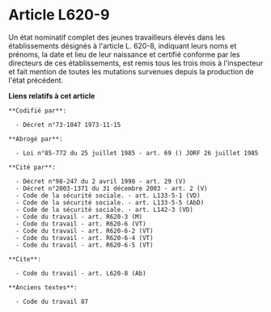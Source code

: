 # Article L620-9

Un état nominatif complet des jeunes travailleurs élevés dans les établissements désignés à l'article L. 620-8, indiquant
leurs noms et prénoms, la date et lieu de leur naissance et certifié conforme par les directeurs de ces établissements, est
remis tous les trois mois à l'inspecteur et fait mention de toutes les mutations survenues depuis la production de l'état
précédent.

**Liens relatifs à cet article**

	**Codifié par**:

	  - Décret n°73-1047 1973-11-15

	**Abrogé par**:

	  - Loi n°85-772 du 25 juillet 1985 - art. 69 () JORF 26 juillet 1985

	**Cité par**:

	  - Décret n°98-247 du 2 avril 1998 - art. 29 (V)
	  - Décret n°2003-1371 du 31 décembre 2003 - art. 2 (V)
	  - Code de la sécurité sociale. - art. L133-5-1 (VD)
	  - Code de la sécurité sociale. - art. L133-5-5 (AbD)
	  - Code de la sécurité sociale. - art. L142-3 (VD)
	  - Code du travail - art. R620-3 (M)
	  - Code du travail - art. R620-6 (VT)
	  - Code du travail - art. R620-6-2 (VT)
	  - Code du travail - art. R620-6-4 (VT)
	  - Code du travail - art. R620-6-5 (VT)

	**Cite**:

	  - Code du travail - art. L620-8 (Ab)

	**Anciens textes**:

	  - Code du travail 87
